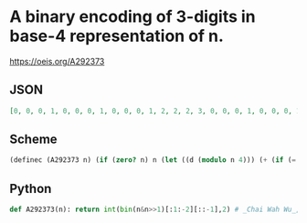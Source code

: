 # A binary encoding of 3\-digits in base\-4 representation of n\.
https://oeis.org/A292373
## JSON
```JSON
[0, 0, 0, 1, 0, 0, 0, 1, 0, 0, 0, 1, 2, 2, 2, 3, 0, 0, 0, 1, 0, 0, 0, 1, 0, 0, 0, 1, 2, 2, 2, 3, 0, 0, 0, 1, 0, 0, 0, 1, 0, 0, 0, 1, 2, 2, 2, 3, 4, 4, 4, 5, 4, 4, 4, 5, 4, 4, 4, 5, 6, 6, 6, 7, 0, 0, 0, 1, 0, 0, 0, 1, 0, 0, 0, 1, 2, 2, 2, 3, 0, 0, 0, 1, 0, 0, 0, 1, 0, 0, 0, 1, 2, 2, 2, 3, 0, 0, 0, 1, 0, 0, 0, 1, 0, 0, 0, 1, 2, 2, 2, 3, 4, 4, 4, 5, 4, 4, 4, 5, 4]
```
## Scheme
```Scheme
(definec (A292373 n) (if (zero? n) n (let ((d (modulo n 4))) (+ (if (= 3 d) 1 0) (* 2 (A292373 (/ (- n d) 4)))))))
```
## Python
```Python
def A292373(n): return int(bin(n&n>>1)[:1:-2][::-1],2) # _Chai Wah Wu_, Jun 30 2022
```
